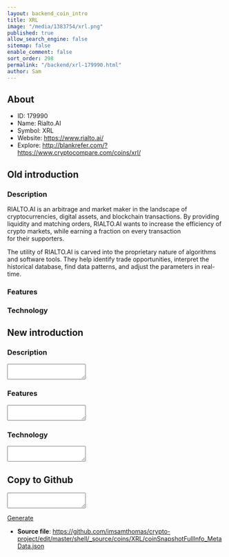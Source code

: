 ```yaml
---
layout: backend_coin_intro
title: XRL
image: "/media/1383754/xrl.png"
published: true
allow_search_engine: false
sitemap: false
enable_comment: false
sort_order: 298
permalink: "/backend/xrl-179990.html"
author: Sam
---
```


## About

- ID: 179990
- Name: Rialto.AI
- Symbol: XRL
- Website: https://www.rialto.ai/
- Explore: http://blankrefer.com/?https://www.cryptocompare.com/coins/xrl/


## Old introduction

### Description

<p>RIALTO.AI<span> </span>is an arbitrage and market maker in the landscape of cryptocurrencies, digital assets, and blockchain transactions. By providing liquidity and matching orders,<span> </span><span>RIALTO.AI</span> wants to increase the efficiency of crypto markets, while earning a fraction on every transaction for<span> </span>their<span> </span>supporters.</p><p>The<span> </span>utility of RIALTO.AI is carved into the proprietary nature of algorithms and software tools. They help identify trade opportunities, interpret the historical database, find data patterns, and adjust the parameters in real-time.</p>

### Features


### Technology




## New introduction


### Description
<textarea id="meta_description" name="description"></textarea>

### Features
<textarea id="meta_features" name="features"></textarea>

### Technology
<textarea id="meta_technology" name="technology"></textarea>


## Copy to Github

<textarea id="coinsnapshotfullinfo_metadata"></textarea>

<a href="#gen" onclick="generateMetaDatJson()">Generate</a>

- **Source file**: <a href="https://github.com/imsamthomas/crypto-project/edit/master/shell/_source/coins/XRL/coinSnapshotFullInfo_MetaData.json">https://github.com/imsamthomas/crypto-project/edit/master/shell/_source/coins/XRL/coinSnapshotFullInfo_MetaData.json</a>


